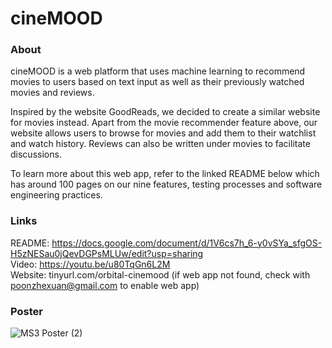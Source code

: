# cineMOOD

### About
cineMOOD is a web platform that uses machine learning to recommend movies to users based on text input as well as their previously watched movies and reviews. 

Inspired by the website GoodReads, we decided to create a similar website for movies instead. Apart from the movie recommender feature above, our website allows users to browse for movies and add them to their watchlist and watch history. Reviews can also be written under movies to facilitate discussions.

To learn more about this web app, refer to the linked README below which has around 100 pages on our nine features, testing processes and software engineering practices.

### Links
README: https://docs.google.com/document/d/1V6cs7h_6-y0vSYa_sfgOS-H5zNESau0jQevDGPsMLUw/edit?usp=sharing  
Video: https://youtu.be/u80TqGn6L2M  
Website: tinyurl.com/orbital-cinemood (if web app not found, check with poonzhexuan@gmail.com to enable web app)  

### Poster
![MS3 Poster (2)](https://github.com/poon-zx/orbital-cinemood/assets/94552176/4d945a74-a5f0-4687-a034-b6ad4ad44571)
